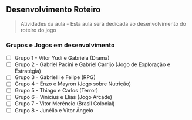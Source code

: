 ## Desenvolvimento Roteiro

> Atividades da aula - Esta aula será dedicada ao desenvolvimento do roteiro do jogo


### Grupos e Jogos em desenvolvimento
- [ ] Grupo 1 - Vitor Yudi e Gabriela (Drama)
- [ ] Grupo 2 - Gabriel Pacini e Gabriel Carrijo (Jogo de Exploração e Estratégia)
- [ ] Grupo 3 - Gabrielli e Felipe (RPG) 
- [ ] Grupo 4 - Enzo e Mayron (Jogo sobre Nutrição)
- [ ] Grupo 5 - Thiago e Carlos (Terror)
- [ ] Grupo 6 - Vinícius e Elias (Jogo Arcade)
- [ ] Grupo 7 - Vitor Merêncio (Brasil Colonial)
- [ ] Grupo 8 - Junélio e Vitor Ângelo 
